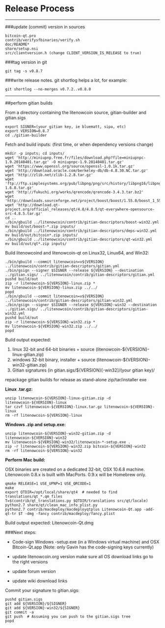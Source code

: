Release Process
====================

* * *

###update (commit) version in sources


	bitcoin-qt.pro
	contrib/verifysfbinaries/verify.sh
	doc/README*
	share/setup.nsi
	src/clientversion.h (change CLIENT_VERSION_IS_RELEASE to true)

###tag version in git

	git tag -s v0.8.7

###write release notes. git shortlog helps a lot, for example:

	git shortlog --no-merges v0.7.2..v0.8.0

* * *

##perform gitian builds

 From a directory containing the litenowcoin source, gitian-builder and gitian.sigs
  
	export SIGNER=(your gitian key, ie bluematt, sipa, etc)
	export VERSION=0.8.7
	cd ./gitian-builder

 Fetch and build inputs: (first time, or when dependency versions change)

	mkdir -p inputs; cd inputs/
	wget 'http://miniupnp.free.fr/files/download.php?file=miniupnpc-1.9.20140401.tar.gz' -O miniupnpc-1.9.20140401.tar.gz'
	wget 'https://www.openssl.org/source/openssl-1.0.1k.tar.gz'
	wget 'http://download.oracle.com/berkeley-db/db-4.8.30.NC.tar.gz'
	wget 'http://zlib.net/zlib-1.2.8.tar.gz'
	wget 'ftp://ftp.simplesystems.org/pub/libpng/png/src/history/libpng16/libpng-1.6.8.tar.gz'
	wget 'http://fukuchi.org/works/qrencode/qrencode-3.4.3.tar.bz2'
	wget 'http://downloads.sourceforge.net/project/boost/boost/1.55.0/boost_1_55_0.tar.bz2'
	wget 'http://download.qt-project.org/official_releases/qt/4.8/4.8.5/qt-everywhere-opensource-src-4.8.5.tar.gz'
	cd ..
	./bin/gbuild ../litenowcoin/contrib/gitian-descriptors/boost-win32.yml
	mv build/out/boost-*.zip inputs/
	./bin/gbuild ../litenowcoin/contrib/gitian-descriptors/deps-win32.yml
	mv build/out/bitcoin*.zip inputs/
	./bin/gbuild ../litenowcoin/contrib/gitian-descriptors/qt-win32.yml
	mv build/out/qt*.zip inputs/

 Build litenowcoind and litenowcoin-qt on Linux32, Linux64, and Win32:
  
	./bin/gbuild --commit litenowcoin=v${VERSION} ../litenowcoin/contrib/gitian-descriptors/gitian.yml
	./bin/gsign --signer $SIGNER --release ${VERSION} --destination ../gitian.sigs/ ../litenowcoin/contrib/gitian-descriptors/gitian.yml
	pushd build/out
	zip -r litenowcoin-${VERSION}-linux.zip *
	mv litenowcoin-${VERSION}-linux.zip ../../
	popd
	./bin/gbuild --commit litenowcoin=v${VERSION} ../litenowcoin/contrib/gitian-descriptors/gitian-win32.yml
	./bin/gsign --signer $SIGNER --release ${VERSION}-win32 --destination ../gitian.sigs/ ../litenowcoin/contrib/gitian-descriptors/gitian-win32.yml
	pushd build/out
	zip -r litenowcoin-${VERSION}-win32.zip *
	mv litenowcoin-${VERSION}-win32.zip ../../
	popd

  Build output expected:

  1. linux 32-bit and 64-bit binaries + source (litenowcoin-${VERSION}-linux-gitian.zip)
  2. windows 32-bit binary, installer + source (litenowcoin-${VERSION}-win32-gitian.zip)
  3. Gitian signatures (in gitian.sigs/${VERSION}[-win32]/(your gitian key)/

repackage gitian builds for release as stand-alone zip/tar/installer exe

**Linux .tar.gz:**

	unzip litenowcoin-${VERSION}-linux-gitian.zip -d litenowcoin-${VERSION}-linux
	tar czvf litenowcoin-${VERSION}-linux.tar.gz litenowcoin-${VERSION}-linux
	rm -rf litenowcoin-${VERSION}-linux

**Windows .zip and setup.exe:**

	unzip litenowcoin-${VERSION}-win32-gitian.zip -d litenowcoin-${VERSION}-win32
	mv litenowcoin-${VERSION}-win32/litenowcoin-*-setup.exe .
	zip -r litenowcoin-${VERSION}-win32.zip bitcoin-${VERSION}-win32
	rm -rf litenowcoin-${VERSION}-win32

**Perform Mac build:**

  OSX binaries are created on a dedicated 32-bit, OSX 10.6.8 machine.
  Litenowcoin 0.8.x is built with MacPorts.  0.9.x will be Homebrew only.

	qmake RELEASE=1 USE_UPNP=1 USE_QRCODE=1
	make
	export QTDIR=/opt/local/share/qt4  # needed to find translations/qt_*.qm files
	T=$(contrib/qt_translations.py $QTDIR/translations src/qt/locale)
	python2.7 share/qt/clean_mac_info_plist.py
	python2.7 contrib/macdeploy/macdeployqtplus Litenowcoin-Qt.app -add-qt-tr $T -dmg -fancy contrib/macdeploy/fancy.plist

 Build output expected: Litenowcoin-Qt.dmg

###Next steps:

* Code-sign Windows -setup.exe (in a Windows virtual machine) and
  OSX Bitcoin-Qt.app (Note: only Gavin has the code-signing keys currently)

* update litenowcoin.org version
  make sure all OS download links go to the right versions

* update forum version

* update wiki download links

Commit your signature to gitian.sigs:

	pushd gitian.sigs
	git add ${VERSION}/${SIGNER}
	git add ${VERSION}-win32/${SIGNER}
	git commit -a
	git push  # Assuming you can push to the gitian.sigs tree
	popd

